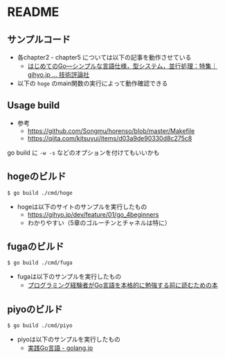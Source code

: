 # README


## サンプルコード

- 各chapter2 - chapter5 については以下の記事を動作させている
  - [はじめてのGo―シンプルな言語仕様，型システム，並行処理：特集｜gihyo.jp … 技術評論社](https://gihyo.jp/dev/feature/01/go_4beginners)
- 以下の `hoge` のmain関数の実行によって動作確認できる


## Usage build

- 参考
    - https://github.com/Songmu/horenso/blob/master/Makefile
    - https://qiita.com/kitsuyui/items/d03a9de90330d8c275c8

go build に `-w -s` などのオプションを付けてもいいかも


## hogeのビルド

```
$ go build ./cmd/hoge
```

- hogeは以下のサイトのサンプルを実行したもの
    - https://gihyo.jp/dev/feature/01/go_4beginners
    - わかりやすい（5章のゴルーチンとチャネルは特に）

## fugaのビルド

```
$ go build ./cmd/fuga
```

- fugaは以下のサンプルを実行したもの
    - [プログラミング経験者がGo言語を本格的に勉強する前に読むための本](https://www.amazon.co.jp/dp/B06XJ86BFZ)

## piyoのビルド

```
$ go build ./cmd/piyo
```

- piyoは以下のサンプルを実行したもの
    - [実践Go言語 - golang.jp](http://golang.jp/effective_go)
